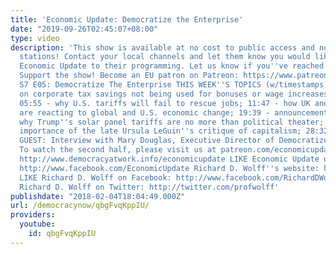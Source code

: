 ```yaml
---
title: 'Economic Update: Democratize the Enterprise'
date: "2019-09-26T02:45:07+08:00"
type: video
description: 'This show is available at no cost to public access and non-profit community
  stations! Contact your local channels and let them know you would like them to add
  Economic Update to their programming. Let us know if you''ve reached out: info(a)democracyatwork.info
  Support the show! Become an EU patron on Patreon: https://www.patreon.com/economicupdate
  S7 E05: Democratize The Enterprise THIS WEEK''S TOPICS (w/timestamps): 00:55 - Updates
  on corporate tax savings not being used for bonuses or wage increases to employees;
  05:55 - why U.S. tariffs will fail to rescue jobs; 11:47 - how UK and US universities
  are reacting to global and U.S. economic change; 19:39 - announcements; 20:38 -
  why Trump''s solar panel tariffs are no more than political theater; 24:33 - the
  importance of the late Ursula LeGuin''s critique of capitalism; 28:32 - SPECIAL
  GUEST: Interview with Mary Douglas, Executive Director of Democratize the Enterprise.
  To watch the second half, please visit us at patreon.com/economicupdate. Learn more:
  http://www.democracyatwork.info/economicupdate LIKE Economic Update on Facebook:
  http://www.facebook.com/EconomicUpdate Richard D. Wolff''s website: http://www.rdwolff.com
  LIKE Richard D. Wolff on Facebook: http://www.facebook.com/RichardDWolff Follow
  Richard D. Wolff on Twitter: http://twitter.com/profwolff'
publishdate: "2018-02-04T18:04:49.000Z"
url: /democracynow/qbgFvqKppIU/
providers:
  youtube:
    id: qbgFvqKppIU
---
```

